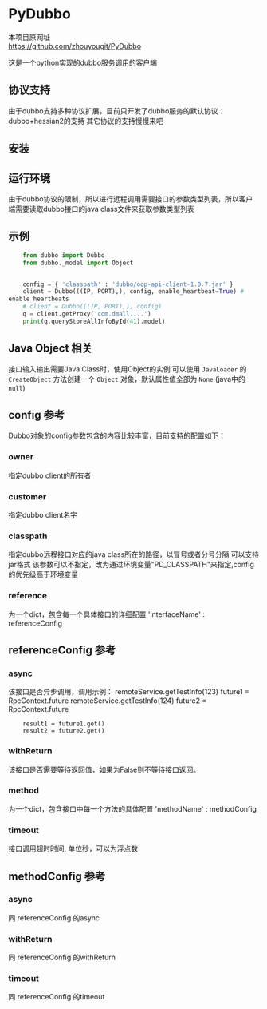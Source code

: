PyDubbo
=======
本项目原网址  
https://github.com/zhouyougit/PyDubbo

这是一个python实现的dubbo服务调用的客户端

协议支持
------------
由于dubbo支持多种协议扩展，目前只开发了dubbo服务的默认协议：dubbo+hessian2的支持
其它协议的支持慢慢来吧

安装
--------

运行环境
-----------
由于dubbo协议的限制，所以进行远程调用需要接口的参数类型列表，所以客户端需要读取dubbo接口的java class文件来获取参数类型列表

示例
----------
```python
    from dubbo import Dubbo
    from dubbo._model import Object


    config = { 'classpath' : 'dubbo/oop-api-client-1.0.7.jar' }
    client = Dubbo(((IP, PORT),), config, enable_heartbeat=True) #
enable heartbeats
    # client = Dubbo(((IP, PORT),), config)
    q = client.getProxy('com.dmall....')
    print(q.queryStoreAllInfoById(41).model)
```

Java Object 相关
----------------
接口输入输出需要Java Class时，使用Object的实例
可以使用 `JavaLoader` 的 `CreateObject` 方法创建一个 `Object`
对象，默认属性值全部为 `None` (java中的`null`)

config 参考
-----------
Dubbo对象的config参数包含的内容比较丰富，目前支持的配置如下：

### owner
指定dubbo client的所有者
### customer
指定dubbo client名字
### classpath
指定dubbo远程接口对应的java class所在的路径，以冒号或者分号分隔
可以支持jar格式
该参数可以不指定，改为通过环境变量"PD_CLASSPATH"来指定,config的优先级高于环境变量
### reference
为一个dict，包含每一个具体接口的详细配置
'interfaceName' : referenceConfig

referenceConfig 参考
-----------------------
### async
该接口是否异步调用，调用示例：
        remoteService.getTestInfo(123)
        future1 = RpcContext.future
        remoteService.getTestInfo(124)
        future2 = RpcContext.future

        result1 = future1.get()
        result2 = future2.get()

### withReturn
该接口是否需要等待返回值，如果为False则不等待接口返回。

### method
为一个dict，包含接口中每一个方法的具体配置
'methodName' : methodConfig

### timeout
接口调用超时时间, 单位秒，可以为浮点数

methodConfig 参考
----------------------
### async
同 referenceConfig 的async
### withReturn
同 referenceConfig 的withReturn
### timeout
同 referenceConfig 的timeout

